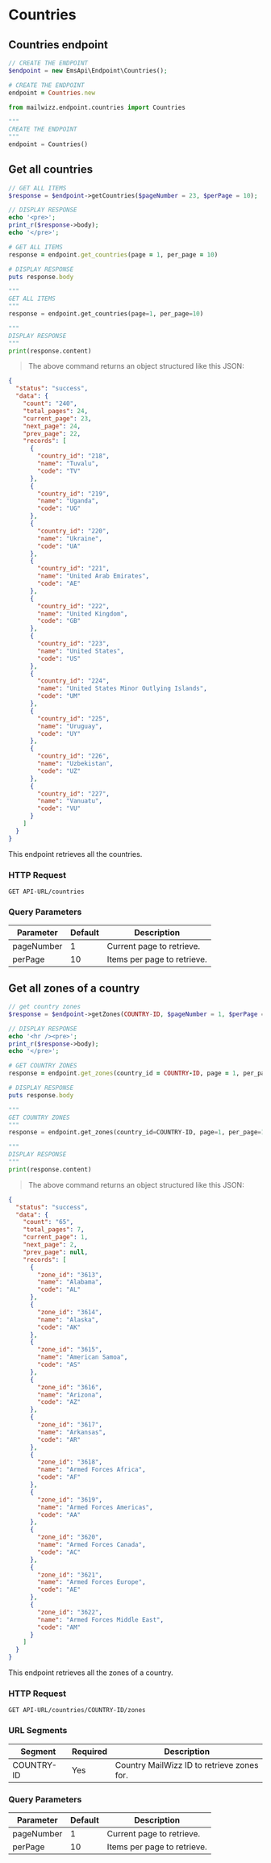# Countries

## Countries endpoint
```php
// CREATE THE ENDPOINT
$endpoint = new EmsApi\Endpoint\Countries();
```

```ruby
# CREATE THE ENDPOINT
endpoint = Countries.new
```

```python
from mailwizz.endpoint.countries import Countries

"""
CREATE THE ENDPOINT
"""
endpoint = Countries()
```

## Get all countries
```php
// GET ALL ITEMS
$response = $endpoint->getCountries($pageNumber = 23, $perPage = 10);

// DISPLAY RESPONSE
echo '<pre>';
print_r($response->body);
echo '</pre>';
```

```ruby
# GET ALL ITEMS
response = endpoint.get_countries(page = 1, per_page = 10)

# DISPLAY RESPONSE
puts response.body 
```

```python
"""
GET ALL ITEMS
"""
response = endpoint.get_countries(page=1, per_page=10)

"""
DISPLAY RESPONSE
"""
print(response.content)
```
> The above command returns an object structured like this JSON:

```json
{
  "status": "success",
  "data": {
    "count": "240",
    "total_pages": 24,
    "current_page": 23,
    "next_page": 24,
    "prev_page": 22,
    "records": [
      {
        "country_id": "218",
        "name": "Tuvalu",
        "code": "TV"
      },
      {
        "country_id": "219",
        "name": "Uganda",
        "code": "UG"
      },
      {
        "country_id": "220",
        "name": "Ukraine",
        "code": "UA"
      },
      {
        "country_id": "221",
        "name": "United Arab Emirates",
        "code": "AE"
      },
      {
        "country_id": "222",
        "name": "United Kingdom",
        "code": "GB"
      },
      {
        "country_id": "223",
        "name": "United States",
        "code": "US"
      },
      {
        "country_id": "224",
        "name": "United States Minor Outlying Islands",
        "code": "UM"
      },
      {
        "country_id": "225",
        "name": "Uruguay",
        "code": "UY"
      },
      {
        "country_id": "226",
        "name": "Uzbekistan",
        "code": "UZ"
      },
      {
        "country_id": "227",
        "name": "Vanuatu",
        "code": "VU"
      }
    ]
  }
}
```
This endpoint retrieves all the countries.

### HTTP Request

`GET API-URL/countries`

### Query Parameters

| Parameter  | Default | Description                 |
|------------|---------|-----------------------------|
| pageNumber | 1       | Current page to retrieve.   |
| perPage    | 10      | Items per page to retrieve. |

## Get all zones of a country
```php
// get country zones
$response = $endpoint->getZones(COUNTRY-ID, $pageNumber = 1, $perPage = 10);

// DISPLAY RESPONSE
echo '<hr /><pre>';
print_r($response->body);
echo '</pre>';
```

```ruby
# GET COUNTRY ZONES
response = endpoint.get_zones(country_id = COUNTRY-ID, page = 1, per_page = 10)

# DISPLAY RESPONSE
puts response.body
```

```python
"""
GET COUNTRY ZONES
"""
response = endpoint.get_zones(country_id=COUNTRY-ID, page=1, per_page=10)

"""
DISPLAY RESPONSE
"""
print(response.content)
```
> The above command returns an object structured like this JSON:

```json
{
  "status": "success",
  "data": {
    "count": "65",
    "total_pages": 7,
    "current_page": 1,
    "next_page": 2,
    "prev_page": null,
    "records": [
      {
        "zone_id": "3613",
        "name": "Alabama",
        "code": "AL"
      },
      {
        "zone_id": "3614",
        "name": "Alaska",
        "code": "AK"
      },
      {
        "zone_id": "3615",
        "name": "American Samoa",
        "code": "AS"
      },
      {
        "zone_id": "3616",
        "name": "Arizona",
        "code": "AZ"
      },
      {
        "zone_id": "3617",
        "name": "Arkansas",
        "code": "AR"
      },
      {
        "zone_id": "3618",
        "name": "Armed Forces Africa",
        "code": "AF"
      },
      {
        "zone_id": "3619",
        "name": "Armed Forces Americas",
        "code": "AA"
      },
      {
        "zone_id": "3620",
        "name": "Armed Forces Canada",
        "code": "AC"
      },
      {
        "zone_id": "3621",
        "name": "Armed Forces Europe",
        "code": "AE"
      },
      {
        "zone_id": "3622",
        "name": "Armed Forces Middle East",
        "code": "AM"
      }
    ]
  }
}
```
This endpoint retrieves all the zones of a country.

### HTTP Request

`GET API-URL/countries/COUNTRY-ID/zones`

### URL Segments

| Segment    | Required | Description                                |
|------------|----------|--------------------------------------------|
| COUNTRY-ID | Yes      | Country MailWizz ID to retrieve zones for. |

### Query Parameters

| Parameter  | Default | Description                               |
|------------|---------|-------------------------------------------|
| pageNumber | 1       | Current page to retrieve.                 |
| perPage    | 10      | Items per page to retrieve.               |
